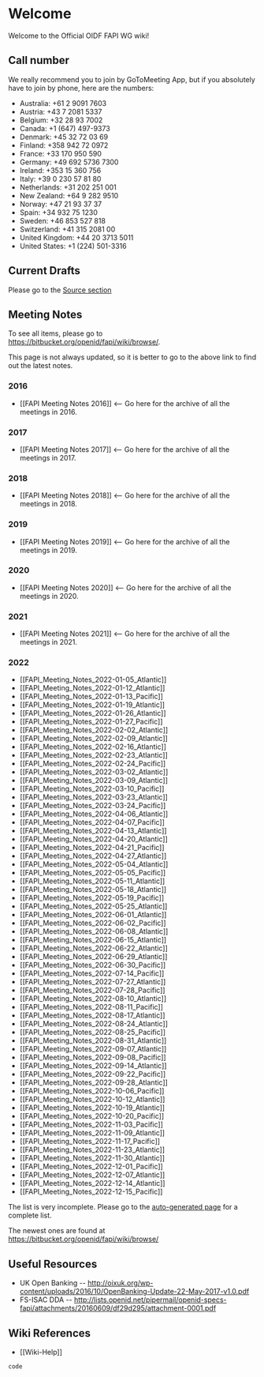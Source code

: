 # Welcome

Welcome to the Official OIDF FAPI WG wiki! 

## Call number

We really recommend you to join by GoToMeeting App, but if you absolutely have to join by phone, here are the numbers: 

* Australia: +61 2 9091 7603
* Austria: +43 7 2081 5337
* Belgium: +32 28 93 7002
* Canada: +1 (647) 497-9373
* Denmark: +45 32 72 03 69
* Finland: +358 942 72 0972
* France: +33 170 950 590
* Germany: +49 692 5736 7300
* Ireland: +353 15 360 756
* Italy: +39 0 230 57 81 80
* Netherlands: +31 202 251 001
* New Zealand: +64 9 282 9510
* Norway: +47 21 93 37 37
* Spain: +34 932 75 1230
* Sweden: +46 853 527 818
* Switzerland: +41 315 2081 00
* United Kingdom: +44 20 3713 5011
* United States: +1 (224) 501-3316

## Current Drafts

Please go to the [Source section](https://bitbucket.org/openid/fapi/src)

## Meeting Notes

To see all items, please go to https://bitbucket.org/openid/fapi/wiki/browse/. 

This page is not always updated, so it is better to go to the above link to find out the latest notes. 

### 2016

* [[FAPI Meeting Notes 2016]] <-- Go here for the archive of all the meetings in 2016. 

### 2017 

* [[FAPI Meeting Notes 2017]] <-- Go here for the archive of all the meetings in 2017. 

### 2018

* [[FAPI Meeting Notes 2018]] <-- Go here for the archive of all the meetings in 2018. 


### 2019

* [[FAPI Meeting Notes 2019]] <-- Go here for the archive of all the meetings in 2019. 


### 2020

* [[FAPI Meeting Notes 2020]] <-- Go here for the archive of all the meetings in 2020. 


### 2021

* [[FAPI Meeting Notes 2021]] <-- Go here for the archive of all the meetings in 2021. 


### 2022

* [[FAPI_Meeting_Notes_2022-01-05_Atlantic]]
* [[FAPI_Meeting_Notes_2022-01-12_Atlantic]]
* [[FAPI_Meeting_Notes_2022-01-13_Pacific]]
* [[FAPI_Meeting_Notes_2022-01-19_Atlantic]]
* [[FAPI_Meeting_Notes_2022-01-26_Atlantic]]
* [[FAPI_Meeting_Notes_2022-01-27_Pacific]]
* [[FAPI_Meeting_Notes_2022-02-02_Atlantic]]
* [[FAPI_Meeting_Notes_2022-02-09_Atlantic]]
* [[FAPI_Meeting_Notes_2022-02-16_Atlantic]]
* [[FAPI_Meeting_Notes_2022-02-23_Atlantic]]
* [[FAPI_Meeting_Notes_2022-02-24_Pacific]]
* [[FAPI_Meeting_Notes_2022-03-02_Atlantic]]
* [[FAPI_Meeting_Notes_2022-03-09_Atlantic]]
* [[FAPI_Meeting_Notes_2022-03-10_Pacific]]
* [[FAPI_Meeting_Notes_2022-03-23_Atlantic]]
* [[FAPI_Meeting_Notes_2022-03-24_Pacific]]
* [[FAPI_Meeting_Notes_2022-04-06_Atlantic]]
* [[FAPI_Meeting_Notes_2022-04-07_Pacific]]
* [[FAPI_Meeting_Notes_2022-04-13_Atlantic]]
* [[FAPI_Meeting_Notes_2022-04-20_Atlantic]]
* [[FAPI_Meeting_Notes_2022-04-21_Pacific]]
* [[FAPI_Meeting_Notes_2022-04-27_Atlantic]]
* [[FAPI_Meeting_Notes_2022-05-04_Atlantic]]
* [[FAPI_Meeting_Notes_2022-05-05_Pacific]]
* [[FAPI_Meeting_Notes_2022-05-11_Atlantic]]
* [[FAPI_Meeting_Notes_2022-05-18_Atlantic]]
* [[FAPI_Meeting_Notes_2022-05-19_Pacific]]
* [[FAPI_Meeting_Notes_2022-05-25_Atlantic]]
* [[FAPI_Meeting_Notes_2022-06-01_Atlantic]]
* [[FAPI_Meeting_Notes_2022-06-02_Pacific]]
* [[FAPI_Meeting_Notes_2022-06-08_Atlantic]]
* [[FAPI_Meeting_Notes_2022-06-15_Atlantic]]
* [[FAPI_Meeting_Notes_2022-06-22_Atlantic]]
* [[FAPI_Meeting_Notes_2022-06-29_Atlantic]]
* [[FAPI_Meeting_Notes_2022-06-30_Pacific]]
* [[FAPI_Meeting_Notes_2022-07-14_Pacific]]
* [[FAPI_Meeting_Notes_2022-07-27_Atlantic]]
* [[FAPI_Meeting_Notes_2022-07-28_Pacific]]
* [[FAPI_Meeting_Notes_2022-08-10_Atlantic]]
* [[FAPI_Meeting_Notes_2022-08-11_Pacific]]
* [[FAPI_Meeting_Notes_2022-08-17_Atlantic]]
* [[FAPI_Meeting_Notes_2022-08-24_Atlantic]]
* [[FAPI_Meeting_Notes_2022-08-25_Pacific]]
* [[FAPI_Meeting_Notes_2022-08-31_Atlantic]]
* [[FAPI_Meeting_Notes_2022-09-07_Atlantic]]
* [[FAPI_Meeting_Notes_2022-09-08_Pacific]]
* [[FAPI_Meeting_Notes_2022-09-14_Atlantic]]
* [[FAPI_Meeting_Notes_2022-09-22_Pacific]]
* [[FAPI_Meeting_Notes_2022-09-28_Atlantic]]
* [[FAPI_Meeting_Notes_2022-10-06_Pacific]]
* [[FAPI_Meeting_Notes_2022-10-12_Atlantic]]
* [[FAPI_Meeting_Notes_2022-10-19_Atlantic]]
* [[FAPI_Meeting_Notes_2022-10-20_Pacific]]
* [[FAPI_Meeting_Notes_2022-11-03_Pacific]]
* [[FAPI_Meeting_Notes_2022-11-09_Atlantic]]
* [[FAPI_Meeting_Notes_2022-11-17_Pacific]]
* [[FAPI_Meeting_Notes_2022-11-23_Atlantic]]
* [[FAPI_Meeting_Notes_2022-11-30_Atlantic]]
* [[FAPI_Meeting_Notes_2022-12-01_Pacific]]
* [[FAPI_Meeting_Notes_2022-12-07_Atlantic]]
* [[FAPI_Meeting_Notes_2022-12-14_Atlantic]]
* [[FAPI_Meeting_Notes_2022-12-15_Pacific]]

The list is very incomplete. 
Please go to the [auto-generated page](https://bitbucket.org/openid/fapi/wiki/browse/) for a complete list. 

The newest ones are found at https://bitbucket.org/openid/fapi/wiki/browse/


## Useful Resources

* UK Open Banking -- http://oixuk.org/wp-content/uploads/2016/10/OpenBanking-Update-22-May-2017-v1.0.pdf
* FS-ISAC DDA -- http://lists.openid.net/pipermail/openid-specs-fapi/attachments/20160609/df29d295/attachment-0001.pdf

## Wiki References

* [[Wiki-Help]]

`code`